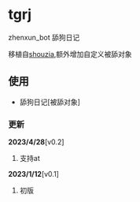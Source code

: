 # tgrj

zhenxun_bot 舔狗日记

移植自[shouzia](https://github.com/shouzia/zhenxun_bot_tgrj_plugin),额外增加自定义被舔对象

## 使用

- 舔狗日记[被舔对象]

### 更新

**2023/4/28**[v0.2]

1. 支持at

**2023/1/12**[v0.1]

1. 初版
